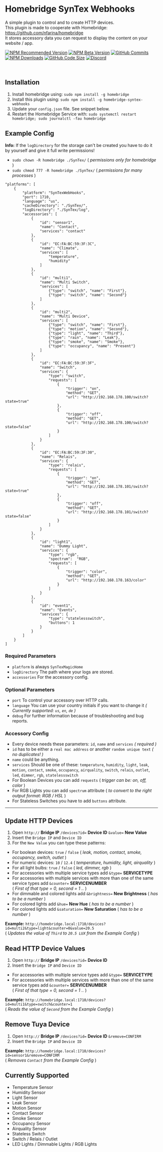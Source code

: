 # Homebridge SynTex Webhooks
A simple plugin to control and to create HTTP devices.<br>
This plugin is made to cooperate with Homebridge: https://github.com/nfarina/homebridge<br>
It stores accessory data you can request to display the content on your website / app.

[![NPM Recommended Version](https://img.shields.io/npm/v/homebridge-syntex-webhooks?label=release&color=brightgreen)](https://www.npmjs.com/package/homebridge-syntex-webhooks)
[![NPM Beta Version](https://img.shields.io/npm/v/homebridge-syntex-webhooks/beta?color=orange&label=beta)](https://www.npmjs.com/package/homebridge-syntex-webhooks)
[![GitHub Commits](https://badgen.net/github/commits/SynTexDZN/homebridge-syntex-webhooks?color=yellow)](https://github.com/SynTexDZN/homebridge-syntex-webhooks/commits)
[![NPM Downloads](https://badgen.net/npm/dt/homebridge-syntex-webhooks?color=purple)](https://www.npmjs.com/package/homebridge-syntex-webhooks)
[![GitHub Code Size](https://img.shields.io/github/languages/code-size/SynTexDZN/homebridge-syntex-webhooks?color=0af)](https://github.com/SynTexDZN/homebridge-syntex-webhooks)
[![Discord](https://img.shields.io/discord/442095224953634828?color=728ED5&label=discord)](https://discord.gg/XUqghtw4DE)

<br>

## Installation
1. Install homebridge using: `sudo npm install -g homebridge`
2. Install this plugin using: `sudo npm install -g homebridge-syntex-webhooks`
3. Update your `config.json` file. See snippet below.
4. Restart the Homebridge Service with: `sudo systemctl restart homebridge; sudo journalctl -fau homebridge`


## Example Config
**Info:** If the `logDirectory` for the storage can't be created you have to do it by yourself and give it full write permissions!
- `sudo chown -R homebridge ./SynTex/` ( *permissions only for homebridge* )
- `sudo chmod 777 -R homebridge ./SynTex/` ( *permissions for many processes* )

```
"platforms": [
    {
        "platform": "SynTexWebHooks",
        "port": 1710,
        "language": "us",
        "cacheDirectory": "./SynTex/",
        "logDirectory": "./SynTex/log",
        "accessories": [
            {
                "id": "sensor1",
                "name": "Contact",
                "services": "contact"
            },
            {
                "id": "EC:FA:BC:59:3F:3C",
                "name": "Climate",
                "services": [
                    "temperature",
                    "humidity"
                ]
            },
            {
                "id": "multi1",
                "name": "Multi Switch",
                "services": [
                    {"type": "switch", "name": "First"},
                    {"type": "switch", "name": "Second"}
                ]
            },
            {
                "id": "multi2",
                "name": "Multi Device",
                "services": [
                    {"type": "switch", "name": "First"},
                    {"type": "motion", "name": "Second"},
                    {"type": "light", "name": "Third"},
                    {"type": "rain", "name": "Leak"},
                    {"type": "smoke", "name": "Smoke"},
                    {"type": "occupancy", "name": "Present"}
                ]
            },
            {
                "id": "EC:FA:BC:59:3F:3F",
                "name": "Switch",
                "services": {
                    "type": "switch",
                    "requests": [
                        {
                            "trigger": "on",
                            "method": "GET",
                            "url": "http://192.168.178.100/switch?state=true"
                        },
                        {
                            "trigger": "off",
                            "method": "GET",
                            "url": "http://192.168.178.100/switch?state=false"
                        }
                    ]
                }
            },
            {
                "id": "EC:FA:BC:59:3F:30",
                "name": "Relais",
                "services": {
                    "type": "relais",
                    "requests": [
                        {
                            "trigger": "on",
                            "method": "GET",
                            "url": "http://192.168.178.101/switch?state=true"
                        },
                        {
                            "trigger": "off",
                            "method": "GET",
                            "url": "http://192.168.178.101/switch?state=false"
                        }
                    ]
                }
            },
            {
                "id": "light1",
                "name": "Dummy Light",
                "services": {
                    "type": "rgb",
                    "spectrum":  "RGB",
                    "requests": [
                        {
                            "trigger": "color",
                            "method": "GET",
                            "url": "http://192.168.178.163/color"
                        }
                    ]
                }
            },
            {
                "id": "event1",
                "name": "Events",
                "services": {
                    "type": "statelessswitch",
                    "buttons": 1
                }
            }
        ]
    }
]
```
### Required Parameters
- `platform` is always `SynTexMagicHome`
- `logDirectory` The path where your logs are stored.
- `accessories` For the accessory config.

### Optional Parameters
- `port` To control your accessory over HTTP calls.
- `language` You can use your country initials if you want to change it *( Currently supported: `us`, `en`, `de` )*
- `debug` For further information because of troubleshooting and bug reports.

### Accessory Config
- Every device needs these parameters: `id`, `name` and `services` *( required )*
- `id` has to be either a `real mac address` or another `random unique text` *( no duplicates! )*
- `name` could be anything.
- `services` Should be one of these: `temperature`, `humidity`, `light`, `leak`, `motion`, `contact`, `smoke`, `occupancy`, `airquality`, `switch`, `relais`, `outlet`, `led`, `dimmer`, `rgb`, `statelessswitch`
- For Boolean Devices you can add `requests` ( *trigger can be: on, off, color* )
- For RGB Lights you can add `spectrum` attribute ( *to convert to the right output format: RGB / HSL* )
- For Stateless Switches you have to add `buttons` attribute.


---


## Update HTTP Devices
1. Open `http://`  **Bridge IP**  `/devices?id=`  **Device ID**  `&value=`  **New Value**
2. Insert the `Bridge IP` and `Device ID`
3. For the `New Value` you can type these patterns:
- For boolean devices: `true` / `false` ( *leak, motion, contact, smoke, occupancy, switch, outlet* )
- For numeric devices: `10` / `12.4` ( *temperature, humidity, light, airquality* )
- For all light bulbs: `true` / `false` ( *led, dimmer, rgb* )
- For accessories with multiple service types add `&type=`  **SERVICETYPE**
- For accessories with multiple services with more than one of the same service types add `&counter=`  **SERVICENUMBER**\
( *First of that type = 0, second = 1 ..* )
- For dimmable and colored lights add `&brightness=`  **New Brightness** ( *has to be a number* )
- For colored lights add `&hue=`  **New Hue** ( *has to be a number* )
- For colored lights add `&saturation=`  **New Saturation** ( *has to be a number* )

**Example:**  `http://homebridge.local:1710/devices?id=multi2&type=light&counter=0&value=20.5`\
( *Updates the value of `Third` to `20.5 LUX` from the Example Config* )


## Read HTTP Device Values
1. Open `http://`  **Bridge IP**  `/devices?id=`  **Device ID**
2. Insert the `Bridge IP` and `Device ID`
- For accessories with multiple service types add `&type=`  **SERVICETYPE**
- For accessories with multiple services with more than one of the same service types add `&counter=`  **SERVICENUMBER**\
( *First of that type = 0, second = 1 ..* )

**Example:**  `http://homebridge.local:1710/devices?id=multi1&type=switch&counter=1`\
( *Reads the value of `Second` from the Example Config* )


## Remove Tuya Device
1. Open `http://`  **Bridge IP**  `/devices?id=`  **Device ID**  `&remove=CONFIRM`
2. Insert the `Bridge IP` and `Device ID`

**Example:**  `http://homebridge.local:1710/devices?id=sensor1&remove=CONFIRM`\
( *Removes `Contact` from the Example Config* )


## Currently Supported
- Temperature Sensor
- Humidity Sensor
- Light Sensor
- Leak Sensor
- Motion Sensor
- Contact Sensor
- Smoke Sensor
- Occupancy Sensor
- Airquality Sensor
- Stateless Switch
- Switch / Relais / Outlet
- LED Lights / Dimmable Lights / RGB Lights